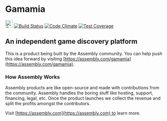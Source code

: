 # Gamamia

<a href="https://assembly.com/gamamia/bounties?utm_campaign=assemblage&utm_source=gamamia&utm_medium=repo_badge"><img src="http://badger.asm.co/gamamia/badges/tasks.svg" height="24px" alt="Open Tasks" /></a>
[![Build Status](https://travis-ci.org/asm-products/gamamia.svg)](https://travis-ci.org/asm-products/gamamia)
[![Code Climate](https://codeclimate.com/github/asm-products/gamamia/badges/gpa.svg)](https://codeclimate.com/github/asm-products/gamamia)
[![Test Coverage](https://codeclimate.com/github/asm-products/gamamia/badges/coverage.svg)](https://codeclimate.com/github/asm-products/gamamia)

## An independent game discovery platform

This is a product being built by the Assembly community. You can help push this idea forward by visiting [https://assembly.com/gamamia](https://assembly.com/gamamia).

### How Assembly Works

Assembly products are like open-source and made with contributions from the community. Assembly handles the boring stuff like hosting, support, financing, legal, etc. Once the product launches we collect the revenue and split the profits amongst the contributors.

Visit [https://assembly.com](https://assembly.com) to learn more.
